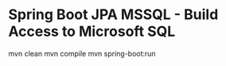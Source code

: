 # Spring Boot JPA MSSQL - Build Access to Microsoft SQL
mvn clean
mvn compile
mvn spring-boot:run
```

